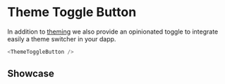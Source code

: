 <script lang="ts">
    import ThemeToggleButton from "$lib/components/ThemeToggleButton.svelte";
</script>

# Theme Toggle Button

In addition to [theming](/styling/theming) we also provide an opinionated toggle to integrate easily a theme switcher in your dapp.

```javascript
<ThemeToggleButton />
```

## Showcase

<ThemeToggleButton />
